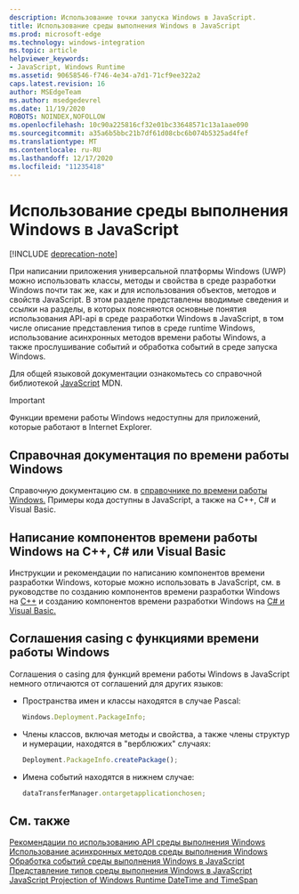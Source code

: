 ```yaml
---
description: Использование точки запуска Windows в JavaScript.
title: Использование среды выполнения Windows в JavaScript
ms.prod: microsoft-edge
ms.technology: windows-integration
ms.topic: article
helpviewer_keywords:
- JavaScript, Windows Runtime
ms.assetid: 90658546-f746-4e34-a7d1-71cf9ee322a2
caps.latest.revision: 16
author: MSEdgeTeam
ms.author: msedgedevrel
ms.date: 11/19/2020
ROBOTS: NOINDEX,NOFOLLOW
ms.openlocfilehash: 10c90a225816cf32e01bc33648571c13a1aae090
ms.sourcegitcommit: a35a6b5bbc21b7df61d08cbc6b074b5325ad4fef
ms.translationtype: MT
ms.contentlocale: ru-RU
ms.lasthandoff: 12/17/2020
ms.locfileid: "11235418"
---
```

# Использование среды выполнения Windows в JavaScript  

[!INCLUDE [deprecation-note](../includes/legacy-edge-note.md)]  

При написании приложения универсальной платформы Windows \(UWP\) можно использовать классы, методы и свойства в среде разработки Windows почти так же, как и для использования объектов, методов и свойств JavaScript.  В этом разделе представлены вводимые сведения и ссылки на разделы, в которых поясняются основные понятия использования API-api в среде разработки Windows в JavaScript, в том числе описание представления типов в среде runtime Windows, использование асинхронных методов времени работы Windows, а также прослушивание событий и обработка событий в среде запуска Windows.  

Для общей языковой документации ознакомьтесь со справочной библиотекой [JavaScript][MDNJavascriptReference] MDN.  

> [!IMPORTANT]
> Функции времени работы Windows недоступны для приложений, которые работают в Internet Explorer.  

## Справочная документация по времени работы Windows  

Справочную документацию см. в [справочнике по времени работы Windows.][UwpApiIndex]  Примеры кода доступны в JavaScript, а также на C++, C# и Visual Basic.  

## Написание компонентов времени работы Windows на C++, C# или Visual Basic  

Инструкции и рекомендации по написанию компонентов времени разработки Windows, которые можно использовать в JavaScript, см. в руководстве по созданию компонентов времени разработки Windows на [C++][WindowsUwpWinrtCpp] и созданию компонентов времени разработки Windows на [C# и Visual Basic.][WindowsUwpWinrtCsharpVb]  

## Соглашения casing с функциями времени работы Windows  

Соглашения о casing для функций времени работы Windows в JavaScript немного отличаются от соглашений для других языков:  

*   Пространства имен и классы находятся в случае Pascal:  
    
    ```javascript
    Windows.Deployment.PackageInfo;
    ```  
    
*   Члены классов, включая методы и свойства, а также члены структур и нумерации, находятся в "верблюжих" случаях:  
    
    ```javascript
    Deployment.PackageInfo.createPackage();
    ```  
    
*   Имена событий находятся в нижнем случае:  
    
    ```javascript
    dataTransferManager.ontargetapplicationchosen;
    ```  

## См. также  

[Рекомендации по использованию API среды выполнения Windows][WindowsRuntimeConsiderationsApi]  
[Использование асинхронных методов среды выполнения Windows][WindowsRuntimeAsynchronousMethods]   
[Обработка событий среды выполнения Windows в JavaScript][WindowsRuntimeEventsJavascript]   
[Представление типов среды выполнения Windows в JavaScript][WindowsRuntimeJavascriptTypes]   
[JavaScript Projection of Windows Runtime DateTime and TimeSpan][WindowsRuntimeDatetimeTimespan]  

<!-- links  -->  

[WindowsRuntimeConsiderationsApi]: ./considerations-when-using-the-windows-runtime-api.md "Вопросы, которые следует учитывать при использовании API времени работы Windows | Документы Майкрософт"  
[WindowsRuntimeEventsJavascript]: ./handling-windows-runtime-events-in-javascript.md "Обработка событий в среде запуска Windows в JavaScript | Документы Майкрософт"  
[WindowsRuntimeJavascriptTypes]: ./javascript-representation-of-windows-runtime-types.md "Представление типов времени работы Windows на JavaScript | Документы Майкрософт"  
[WindowsRuntimeAsynchronousMethods]: ./using-windows-runtime-asynchronous-methods.md "Использование асинхронных методов в времени работы Windows | Документы Майкрософт"  
[WindowsRuntimeDatetimeTimespan]: ./windows-runtime-datetime-and-timespan-representations.md "Представления даты и времени в времени и времени в времени windows | Документы Майкрософт"  

[UwpApiIndex]: /uwp/api/index "Пространства имен UWP в Windows | Документы Майкрософт"  
[WindowsUwpWinrtCpp]: /windows/uwp/winrt-components/creating-windows-runtime-components-in-cpp "Компоненты времени работы Windows с C++/CX | Документы Майкрософт"  
[WindowsUwpWinrtCsharpVb]: /windows/uwp/winrt-components/creating-windows-runtime-components-in-csharp-and-visual-basic "Компоненты времени работы Windows с C# и Visual Basic | Документы Майкрософт"  

[MDNJavascriptReference]: https://developer.mozilla.org/docs/Web/JavaScript/Reference "Справка по JavaScript | MDN"  

